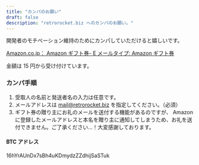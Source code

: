 ```yaml
---
title: "カンパのお願い"
draft: false
description: "retrorocket.biz へのカンパのお願い。"
---
```


開発者のモチベーション維持のためにカンパしていただけると嬉しいです。

[Amazon.co.jp： Amazon ギフト券- E メールタイプ: Amazon ギフト券](https://www.amazon.co.jp/gp/product/B004N3APDM/)

金額は 15 円から受け付けています。

### カンパ手順

1. 受取人の名前と発送者名の入力は任意です。
1. メールアドレスは mail@retrorocket.biz を指定してください。（必須）
1. ギフト券の贈り主にお礼のメールを送付する機能があるのですが、 Amazon に登録したメールアドレスと本名を贈り主に通知してしまうため、お礼を送付できません。ご了承ください…！大変感謝しております。

#### BTC アドレス

16hYrAUnDx7sBh4uKDmydzZZdhijSaSTuk
